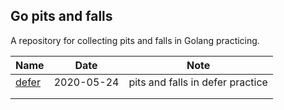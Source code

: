 ## Go pits and falls

A repository for collecting pits and falls in Golang practicing.

| Name                                                         | Date       | Note                             |
| ------------------------------------------------------------ | ---------- | -------------------------------- |
| [defer](https://github.com/JasonkayZK/go_pits_and_falls/tree/defer) | 2020-05-24 | pits and falls in defer practice |
|                                                              |            |                                  |
|                                                              |            |                                  |

